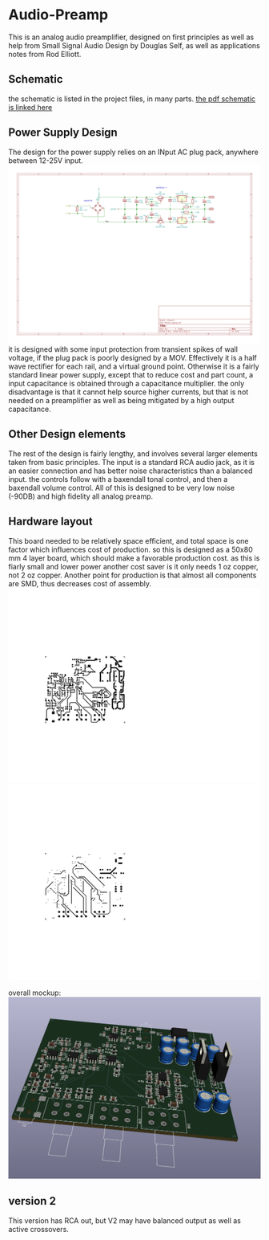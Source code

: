 # Audio-Preamp
This is an analog audio preamplifier, designed on first principles as well as help from Small Signal Audio Design by Douglas Self, as well as applications notes from Rod Elliott. 

## Schematic
the schematic is listed in the project files, in many parts. [the pdf schematic is linked here](Audio_Preamp.pdf)

## Power Supply Design
The design for the power supply relies on an INput AC plug pack, anywhere between 12-25V input.
![power supply_schematic](Power_supply-Power.svg)
it is designed with some input protection from transient spikes of wall voltage, if the plug pack is poorly designed by a MOV. Effectively it is a half wave rectifier for each rail, and a virtual ground point.  Otherwise it is a fairly standard linear power supply, except that to reduce cost and part count, a input capacitance is obtained through a capacitance multiplier. the only disadvantage is that it cannot help source higher currents, but that is not needed on a preamplifier as well as being mitigated by a high output capacitance. 

## Other Design elements

The rest of the design is fairly lengthy, and involves several larger elements taken from basic principles. The input is a standard RCA audio jack, as it is an easier connection and has better noise characteristics than a balanced input. the controls follow with a baxendall tonal control, and then a baxendall volume control. All of this is designed to be very low noise (-90DB) and high fidelity all analog preamp. 

## Hardware layout

This board needed to be relatively space efficient, and total space is one factor which influences cost of production. so this is designed as a 50x80 mm  4 layer board, which should make a favorable production cost. as this is fiarly small and lower power another cost saver is it only needs 1 oz copper, not 2 oz copper. Another point for production is that almost all components are SMD, thus decreases cost of assembly. 
![front copper](Audio_Preamp-F_Cu.svg)
![back copper](Audio_Preamp-B_Cu.svg)

overall mockup:
![model](mockup.png)

## version 2
This version has RCA out, but V2 may have balanced output as well as active crossovers. 
